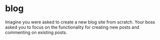 # blog
Imagine you were asked to create a new blog site from scratch. Your boss asked you to focus on the functionality for creating new posts and commenting on existing posts.
